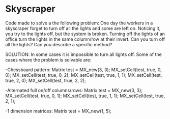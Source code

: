 # Skyscraper
Code made to solve a the following problem:
One day the workers in a skyscraper forget to turn off all the lights and some are left on.
Noticing it, you try to the lights off, but the system is broken.
Turning off the lights of an office turn the lights in the same column/row at their invert.
Can you turn off all the lights? Can you describe a specific method?

SOLUTION: In some cases it is impossible to turn all lights off.
Some of the cases where the problem is solvable are:

-Chessboard pattern:
	Matrix test = MX_new(3, 3);
	MX_setCell(test, true, 0, 0);
	MX_setCell(test, true, 0, 2);
	MX_setCell(test, true, 1, 1);
	MX_setCell(test, true, 2, 0);
	MX_setCell(test, true, 2, 2);

-Alternated full on/off columns/rows:
	Matrix test = MX_new(3, 3);
	MX_setCell(test, true, 0, 1);
	MX_setCell(test, true, 1, 1);
	MX_setCell(test, true, 2, 1);

-1 dimension matrices:
	Matrix test = MX_new(1, 5);
